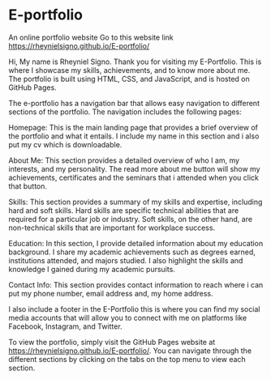 # E-portfolio
An online portfolio website 
Go to this website link https://rheynielsigno.github.io/E-portfolio/

Hi, My name is Rheyniel Signo. Thank you for visiting my E-Portfolio. This is where I showcase my skills, achievements, and to know more about me. The portfolio is built using HTML, CSS, and JavaScript, and is hosted on GitHub Pages.

The e-portfolio has a navigation bar that allows easy navigation to different sections of the portfolio. The navigation includes the following pages:

Homepage: This is the main landing page that provides a brief overview of the portfolio and what it entails. I include my name in this section and i also put my cv which is downloadable.

About Me: This section provides a detailed overview of who I am, my interests, and my personality. The read more about me button will show my achievements, certificates and the seminars that i attended when you click that button.

Skills: This section provides a summary of my skills and expertise, including hard and soft skills. Hard skills are specific technical abilities that are required for a particular job or industry. Soft skills, on the other hand, are non-technical skills that are important for workplace success.

Education: In this section, I provide detailed information about my education background. I share my academic achievements such as degrees earned, institutions attended, and majors studied. I also highlight the skills and knowledge I gained during my academic pursuits.

Contact Info: This section provides contact information to reach where i can put my phone number, email address and, my home address.

I also include a footer in the E-Portfolio this is where you can find my social media accounts that will allow you to connect with me on platforms like Facebook, Instagram, and Twitter.

To view the portfolio, simply visit the GitHub Pages website at  https://rheynielsigno.github.io/E-portfolio/. You can navigate through the different sections by clicking on the tabs on the top menu to view each section.

